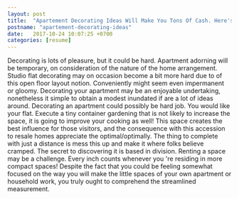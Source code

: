 ```yaml
---
layout: post
title:  "Apartement Decorating Ideas Will Make You Tons Of Cash. Here's How"
postname: "apartement-decorating-ideas"
date:   2017-10-24 10:07:25 +0700
categories: [resume]
---
```

Decorating is lots of pleasure, but it could be hard. Apartment adorning will be temporary, on consideration of the nature of the home arrangement. Studio flat decorating may on occasion become a bit more hard due to of this open floor layout notion. Conveniently might seem even impermanent or gloomy. Decorating your apartment may be an enjoyable undertaking, nonetheless it simple to obtain a modest inundated if are a lot of ideas around. Decorating an apartment could possibly be hard job. You would like your flat. Execute a tiny container gardening that is not likely to increase the space, it is going to improve your cooking as well! This space creates the best influence for those visitors, and the consequence with this accession to resale homes appreciate the optimal/optimally. The thing to complete with just a distance is mess this up and make it where folks believe cramped. The secret to discovering it is based in division. Renting a space may be a challenge. Every inch counts whenever you 're residing in more compact spaces! Despite the fact that you could be feeling somewhat focused on the way you will make the little spaces of your own apartment or household work, you truly ought to comprehend the streamlined measurement.
